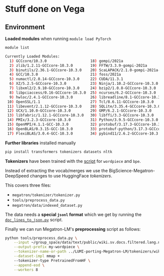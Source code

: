 # Stuff done on Vega


## Environment


**Loaded modules** when running `module load PyTorch`
```bash
module list

Currently Loaded Modules:
  1) GCCcore/10.3.0                    18) gompi/2021a                            35) SciPy-bundle/2021.05-foss-2021a            52) FriBidi/1.0.10-GCCcore-10.3.0
  2) zlib/1.2.11-GCCcore-10.3.0        19) FFTW/3.3.9-gompi-2021a                 36) typing-extensions/3.10.0.0-GCCcore-10.3.0  53) FFmpeg/4.3.2-GCCcore-10.3.0
  3) binutils/2.36.1-GCCcore-10.3.0    20) ScaLAPACK/2.1.0-gompi-2021a-fb         37) libyaml/0.2.5-GCCcore-10.3.0               54) libjpeg-turbo/2.0.6-GCCcore-10.3.0
  4) GCC/10.3.0                        21) foss/2021a                             38) PyYAML/5.4.1-GCCcore-10.3.0                55) jbigkit/2.1-GCCcore-10.3.0
  5) numactl/2.0.14-GCCcore-10.3.0     22) CUDA/11.3.1                            39) MPFR/4.1.0-GCCcore-10.3.0                  56) gzip/1.10-GCCcore-10.3.0
  6) XZ/5.2.5-GCCcore-10.3.0           23) Ninja/1.10.2-GCCcore-10.3.0            40) NASM/2.15.05-GCCcore-10.3.0                57) lz4/1.9.3-GCCcore-10.3.0
  7) libxml2/2.9.10-GCCcore-10.3.0     24) bzip2/1.0.8-GCCcore-10.3.0             41) x264/20210414-GCCcore-10.3.0               58) zstd/1.4.9-GCCcore-10.3.0
  8) libpciaccess/0.16-GCCcore-10.3.0  25) ncurses/6.2-GCCcore-10.3.0             42) LAME/3.100-GCCcore-10.3.0                  59) LibTIFF/4.2.0-GCCcore-10.3.0
  9) hwloc/2.4.1-GCCcore-10.3.0        26) libreadline/8.1-GCCcore-10.3.0         43) x265/3.5-GCCcore-10.3.0                    60) Pillow/8.2.0-GCCcore-10.3.0
 10) OpenSSL/1.1                       27) Tcl/8.6.11-GCCcore-10.3.0              44) expat/2.2.9-GCCcore-10.3.0                 61) cuDNN/8.2.1.32-CUDA-11.3.1
 11) libevent/2.1.12-GCCcore-10.3.0    28) SQLite/3.35.4-GCCcore-10.3.0           45) libpng/1.6.37-GCCcore-10.3.0               62) magma/2.6.1-foss-2021a-CUDA-11.3.1
 12) UCX/1.10.0-GCCcore-10.3.0         29) GMP/6.2.1-GCCcore-10.3.0               46) Brotli/1.0.9-GCCcore-10.3.0                63) GDRCopy/2.2-GCCcore-10.3.0
 13) libfabric/1.12.1-GCCcore-10.3.0   30) libffi/3.3-GCCcore-10.3.0              47) freetype/2.10.4-GCCcore-10.3.0             64) UCX-CUDA/1.10.0-GCCcore-10.3.0-CUDA-11.3.1
 14) PMIx/3.2.3-GCCcore-10.3.0         31) Python/3.9.5-GCCcore-10.3.0            48) util-linux/2.36-GCCcore-10.3.0             65) NCCL/2.10.3-GCCcore-10.3.0-CUDA-11.3.1
 15) OpenMPI/4.1.1-GCC-10.3.0          32) protobuf/3.17.3-GCCcore-10.3.0         49) fontconfig/2.13.93-GCCcore-10.3.0          66) expecttest/0.1.3-GCCcore-10.3.0
 16) OpenBLAS/0.3.15-GCC-10.3.0        33) protobuf-python/3.17.3-GCCcore-10.3.0  50) xorg-macros/1.19.3-GCCcore-10.3.0          67) PyTorch/1.10.0-foss-2021a-CUDA-11.3.1
 17) FlexiBLAS/3.0.4-GCC-10.3.0        34) pybind11/2.6.2-GCCcore-10.3.0          51) X11/20210518-GCCcore-10.3.0
```

**Further libraries** installed manually
```bash
pip install transformers tokenizers datasets nltk
```

**Tokenizers** have been trained with the [script](../scripts/train_tokenizer.py) for `wordpiece` and `bpe`.

Instead of extracting the vocab/merges we use the BigScience-Megatron-DeepSpeed changes to use HuggingFace _tokenizers_.

This covers three files:

- `megatron/tokenizer/tokenizer.py`
- `tools/preprocess_data.py`
- `megatron/data/indexed_dataset.py`

The data needs a **special `jsonl` format** which we get by running the [`doc_lines_to_json.py`](../scripts/doc_lines_to_json.py) script.

Finally we can run Megatron-LM's **preprocessing** script as follows:

```bash
python tools/preprocess_data.py \
    --input ~/group_space/data/text/public/wiki.sv.docs.filtered.lang.new.strict_095.dduped.json \
    --output-prefix my-wordpiece \
    --tokenizer-name-or-path ../LUMI-porting-Megatron-LM/tokenizers/wiki.sv.wordpiece.tokenizer \
    --dataset-impl mmap +
    --tokenizer-type PretrainedFromHF \
    --append-eod \
    --workers 8
```